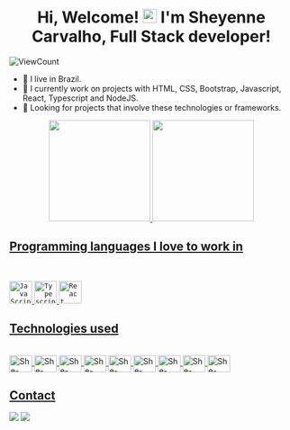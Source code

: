 <h1 align="center">
  Hi, Welcome! <img src="https://media.giphy.com/media/hvRJCLFzcasrR4ia7z/giphy.gif" width="25px">
  I'm Sheyenne Carvalho, Full Stack developer!
</h1>

![ViewCount](https://views.whatilearened.today/views/github/sheycarvalho/views.svg)

- 🔭 I live in Brazil.  
- 🌱 I currently work on projects with HTML, CSS, Bootstrap, Javascript, React, Typescript and NodeJS.
- 👯 Looking for projects that involve these technologies or frameworks.

<div align="center">
  <a href="https://github.com/sheycarvalho">
  <img height="180em" src="https://github-readme-stats.vercel.app/api?username=sheycarvalho&show_icons=true&theme=dracula&include_all_commits=true&count_private=true"/>
  <img height="180em" src="https://github-readme-stats.vercel.app/api/top-langs/?username=sheycarvalho&layout=compact&langs_count=7&theme=dracula"/>
</div>
  
## Programming languages I love to work in
  <div style="display: inline_block"><br>

<code><img width="40px" src="https://cdn.jsdelivr.net/gh/devicons/devicon/icons/javascript/javascript-original.svg" title = "JavaScript"/></code>
<code><img width="40px" src="https://cdn.jsdelivr.net/gh/devicons/devicon/icons/typescript/typescript-original.svg" title = "Typescript"/></code>
<code><img width="40px" src="https://cdn.jsdelivr.net/gh/devicons/devicon/icons/react/react-original.svg" title = "React"/></code> 
  
  ## Technologies used
<div style="display: inline_block"><br>
  <img align="center" alt="She-HTML" height="30" width="40" src="https://cdn.jsdelivr.net/gh/devicons/devicon/icons/html5/html5-plain-wordmark.svg" />
  <img align="center" alt="She-HTML" height="30" width="40" src="https://cdn.jsdelivr.net/gh/devicons/devicon/icons/css3/css3-plain-wordmark.svg" />
  <img align="center" alt="She-HTML" height="30" width="40" src="https://cdn.jsdelivr.net/gh/devicons/devicon/icons/bootstrap/bootstrap-plain-wordmark.svg" />
  <img align="center" alt="She-HTML" height="30" width="40" src="https://cdn.jsdelivr.net/gh/devicons/devicon/icons/angularjs/angularjs-plain.svg" />
  <img align="center" alt="She-HTML" height="30" width="40" src="https://cdn.jsdelivr.net/gh/devicons/devicon/icons/typescript/typescript-original.svg" />
  <img align="center" alt="She-HTML" height="30" width="40" src="https://cdn.jsdelivr.net/gh/devicons/devicon/icons/react/react-original-wordmark.svg" />
  <img align="center" alt="She-HTML" height="30" width="40" src="https://cdn.jsdelivr.net/gh/devicons/devicon/icons/javascript/javascript-original.svg" />
  <img align="center" alt="She-HTML" height="30" width="40" src="https://cdn.jsdelivr.net/gh/devicons/devicon/icons/vscode/vscode-original.svg" />   
  <img align="center" alt="She-HTML" height="30" width="40" src="https://cdn.jsdelivr.net/gh/devicons/devicon/icons/figma/figma-original.svg"/>
</div>
  
  ##  Contact
 
<div>
  <a href="https://www.linkedin.com/in/sheyenne-carvalho-114712a2/" target="_blank"><img src="https://img.shields.io/badge/LinkedIn-0077B5?style=for-the-badge&logo=linkedin&logoColor=white" target="_blank"></a>
  <a href = "mailto:ennecarvalho22@gmail.com"><img src="https://img.shields.io/badge/-Gmail-%23333?style=for-the-badge&logo=gmail&logoColor=white" target="_blank"></a>
</div>
